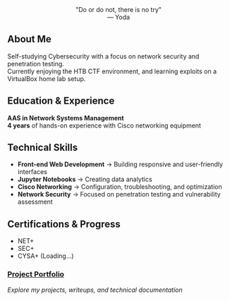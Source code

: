<div align="center"> "Do or do not, there is no try"<br>
— Yoda</div>

## About Me

Self-studying Cybersecurity with a focus on network security and penetration testing.<br>
Currently enjoying the HTB CTF environment, and learning exploits on a VirtualBox home lab setup.

## Education & Experience

**AAS in Network Systems Management**<br>
**4 years** of hands-on experience with Cisco networking equipment

## Technical Skills

- **Front-end Web Development** → Building responsive and user-friendly interfaces
- **Jupyter Notebooks** → Creating data analytics
- **Cisco Networking** → Configuration, troubleshooting, and optimization
- **Network Security** → Focused on penetration testing and vulnerability assessment

## Certifications & Progress
- NET+ 
- SEC+ 
- CYSA+ (Loading...)
  

### **[Project Portfolio](https://codingatmyjob.github.io/)**

*Explore my projects, writeups, and technical documentation*

</div>
